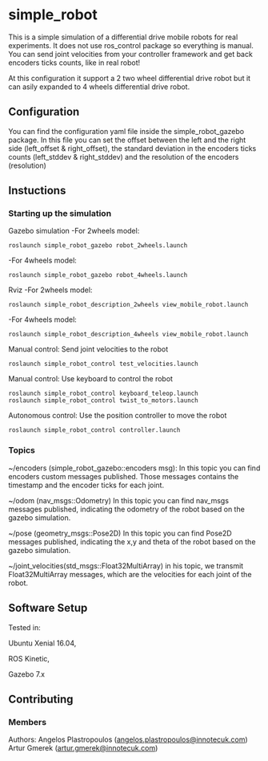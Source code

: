 # simple_robot

This is a simple simulation of a differential drive mobile robots for real
experiments. It does not use ros_control package so everything is manual.
You can send joint velocities from your controller framework and get back
encoders ticks counts, like in real robot!

At this configuration it support a 2 two wheel differential drive robot but it
can asily expanded to 4 wheels differential drive robot.

## Configuration

You can find the configuration yaml file inside the simple_robot_gazebo package.
In this file you can set the offset between the left and the right side
(left_offset & right_offset), the standard deviation in the encoders ticks counts
(left_stddev & right_stddev) and the resolution  of the encoders (resolution)

## Instuctions

### Starting up the simulation
Gazebo simulation
-For 2wheels model:
```
roslaunch simple_robot_gazebo robot_2wheels.launch
```
-For 4wheels model:
```
roslaunch simple_robot_gazebo robot_4wheels.launch
```


Rviz
-For 2wheels model:
```
roslaunch simple_robot_description_2wheels view_mobile_robot.launch
```
-For 4wheels model:
```
roslaunch simple_robot_description_4wheels view_mobile_robot.launch
```

Manual control: Send joint velocities to the robot
```
roslaunch simple_robot_control test_velocities.launch
```

Manual control: Use keyboard to control the robot
```
roslaunch simple_robot_control keyboard_teleop.launch
roslaunch simple_robot_control twist_to_motors.launch
```

Autonomous control: Use the position controller to move the robot
```
roslaunch simple_robot_control controller.launch
```

### Topics

~/encoders (simple_robot_gazebo::encoders msg):
In this topic you can find encoders custom messages published. Those messages contains the
timestamp and the encoder ticks for each joint.

~/odom (nav_msgs::Odometry)
In this topic you can find nav_msgs messages published, indicating the odometry
of the robot based on the gazebo simulation.

~/pose (geometry_msgs::Pose2D)
In this topic you can find Pose2D messages published, indicating the x,y and theta
of the robot based on the gazebo simulation.

~/joint_velocities(std_msgs::Float32MultiArray)
in his topic, we transmit Float32MultiArray messages, which are the velocities for
each joint of the robot.



## Software Setup

Tested in:

Ubuntu Xenial 16.04,

ROS Kinetic,

Gazebo 7.x


## Contributing

### Members
Authors:
Angelos Plastropoulos (angelos.plastropoulos@innotecuk.com)
Artur Gmerek (artur.gmerek@innotecuk.com)
